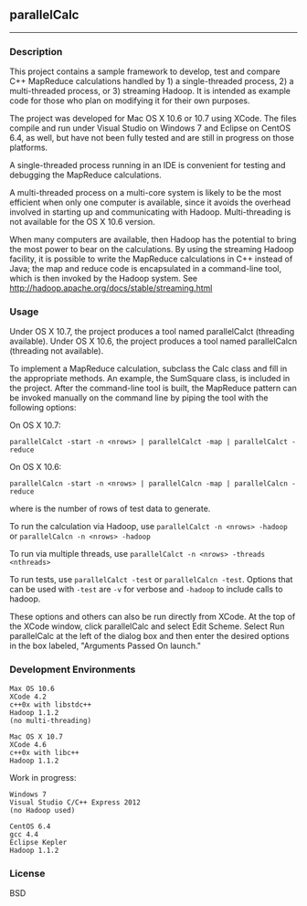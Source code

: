 ## parallelCalc

---

### Description

This project contains a sample framework to develop, test and compare C++ MapReduce
calculations handled by 1) a single-threaded process, 2) a multi-threaded process, or
3) streaming Hadoop. It is intended as example code for those who plan on modifying
it for their own purposes.

The project was developed for Mac OS X 10.6 or 10.7 using XCode. The files compile and run
under Visual Studio on Windows 7 and Eclipse on CentOS 6.4, as well, but have not been 
fully tested and are still in progress on those platforms.

A single-threaded process running in an IDE is convenient for testing and debugging the
MapReduce calculations.

A multi-threaded process on a multi-core system is likely to be the most efficient when
only one computer is available, since it avoids the overhead involved in starting up and
communicating with Hadoop. Multi-threading is not available for the OS X 10.6 version.

When many computers are available, then Hadoop has the potential to bring the most power
to bear on the calculations. By using the streaming Hadoop facility, it is possible to
write the MapReduce calculations in C++ instead of Java; the map and reduce code is
encapsulated in a command-line tool, which is then invoked by the Hadoop system. See
<http://hadoop.apache.org/docs/stable/streaming.html>

### Usage

Under OS X 10.7, the project produces a tool named parallelCalct (threading available).
Under OS X 10.6, the project produces a tool named parallelCalcn (threading not 
available).

To implement a MapReduce calculation, subclass the Calc class and fill in the appropriate
methods. An example, the SumSquare class, is included in the project. After the
command-line tool is built, the MapReduce pattern can be invoked manually on the
command line by piping the tool with the following options:

On OS X 10.7:
```
parallelCalct -start -n <nrows> | parallelCalct -map | parallelCalct -reduce
```

On OS X 10.6:
```
parallelCalcn -start -n <nrows> | parallelCalcn -map | parallelCalcn -reduce
```

where <nrows> is the number of rows of test data to generate.

To run the calculation via Hadoop, use `parallelCalct -n <nrows> -hadoop` or 
`parallelCalcn -n <nrows> -hadoop`

To run via multiple threads, use `parallelCalct -n <nrows> -threads <nthreads>`

To run tests, use `parallelCalct -test` or `parallelCalcn -test`. Options that can be used
with `-test` are `-v` for verbose and `-hadoop` to include calls to hadoop.

These options and others can also be run directly from XCode. At the top of the XCode
window, click parallelCalc and select Edit Scheme. Select Run parallelCalc at the left of
the dialog box and then enter the desired options in the box labeled, "Arguments
Passed On launch."

### Development Environments

```
Max OS 10.6 
XCode 4.2
c++0x with libstdc++
Hadoop 1.1.2
(no multi-threading) 
```

```
Mac OS X 10.7
XCode 4.6
c++0x with libc++
Hadoop 1.1.2
```

Work in progress:

```
Windows 7
Visual Studio C/C++ Express 2012
(no Hadoop used)
```

```
CentOS 6.4
gcc 4.4
Eclipse Kepler
Hadoop 1.1.2
```

### License

BSD
